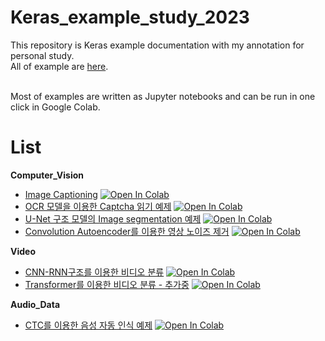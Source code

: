 # Keras_example_study_2023
This repository is Keras example documentation with my annotation for personal study.<br>
All of example are [here](https://keras.io/examples/).<br><br>

Most of examples are written as Jupyter notebooks and can be run in one click in Google Colab.<br>

# List

**Computer_Vision**

- [Image Captioning](Image_%26_TEXT/Image_Captioning.ipynb) [![Open In Colab](https://colab.research.google.com/assets/colab-badge.svg)](https://github.com/SeongeunKim-sonja/Keras_example_study_2023/blob/main/Image_%26_TEXT/Image_Captioning.ipynb)
- [OCR 모델을 이용한 Captcha 읽기 예제](Computer_Vision/Captcha_OCR.ipynb) [![Open In Colab](https://colab.research.google.com/assets/colab-badge.svg)](https://colab.research.google.com/github/SeongeunKim-sonja/Keras_example_study_2023/blob/main/Computer_Vision/Captcha_OCR.ipynb)
- [U-Net 구조 모델의 Image segmentation 예제](Computer_Vision/Image_segmentation_with_a_U_Net_like_architecture.ipynb) [![Open In Colab](https://colab.research.google.com/assets/colab-badge.svg)](https://colab.research.google.com/github/SeongeunKim-sonja/Keras_example_study_2023/blob/main/Computer_Vision/Image_segmentation_with_a_U_Net_like_architecture.ipynb)
- [Convolution Autoencoder를 이용한 영상 노이즈 제거](Computer_Vision/Convolutional_autoencoder_for_image_denoising.ipynb) [![Open In Colab](https://colab.research.google.com/assets/colab-badge.svg)]((https://colab.research.google.com/github/SeongeunKim-sonja/Keras_example_study_2023/blob/main/Computer_Vision/Convolutional_autoencoder_for_image_denoising.ipynb))


**Video**
- [CNN-RNN구조를 이용한 비디오 분류](Video/Video_Classification_with_a_CNN_RNN_Architecture.ipynb) [![Open In Colab](https://colab.research.google.com/assets/colab-badge.svg)]((https://colab.research.google.com/github/SeongeunKim-sonja/Keras_example_study_2023/blob/main/Video/Video_Classification_with_a_CNN_RNN_Architecture.ipynb))
- [Transformer를 이용한 비디오 분류 - 추가중](Video/Video_Classification_with_Transformers.ipynb) [![Open In Colab](https://colab.research.google.com/assets/colab-badge.svg)]((https://colab.research.google.com/github/SeongeunKim-sonja/Keras_example_study_2023/blob/main/Video/Video_Classification_with_Transformers.ipynb))


**Audio_Data**
- [CTC를 이용한 음성 자동 인식 예제](Audio_Data/Automatic_Speech_Recognition_using_CTC.ipynb) [![Open In Colab](https://colab.research.google.com/assets/colab-badge.svg)](https://colab.research.google.com/github/SeongeunKim-sonja/Keras_example_study_2023/blob/main/Audio_Data/Automatic_Speech_Recognition_using_CTC.ipynb)
